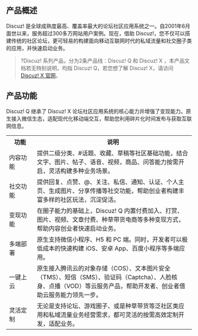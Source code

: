 ## 产品概述
Discuz! 是全球成熟度最高、覆盖率最大的论坛社区应用系统之一。自2001年6月面世以来，服务超过300多万网站用户案例。现在，借助 Discuz!，您不仅可以搭建传统的社区论坛，更可轻易的构建面向移动互联网时代的私域流量和社交圈子类的应用，并快速启动业务。

>?Discuz! 系列产品，分为2条产品线：Discuz! Q 和 Discuz! X ，本产品文档若无特别说明，均指 Discuz! Q，若您想了解 Discuz! X，请访问 [Discuz! X 官网](https://www.discuz.net/)。



##  产品功能
Discuz! Q 继承了 Discuz! X 论坛社区应用系统的核心能力并增强了变现能力。原生接入微信生态，适配现代化移动端交互，帮助您利用碎片化时间发布与获取互联网信息。

<table>
<tr>
<th width="15%">功能</th>
<th>说明</th>
</tr>
<tr>
<td>内容功能</td>
<td>提供二级分类、#话题、收藏、草稿等社区基础功能，结合文字、图片、帖子、语音、视频，商品、问答能力按需开启，灵活构建多种业务场景。</td>
</tr>
<tr>
<td>社交功能</td>
<td>提供回复、点赞、@、关注、私信、通知、认证、个人主页、生成图片、分享传播等社交功能，帮助创业者构建丰富多样的社区玩法，沉淀促活。</td>
</tr>
<tr>
<td>变现功能</td>
<td>在圈子能力的基础上，Discuz! Q 内置付费加入、打赏、图片、视频、文章付费、种草带货电商等多种变现方式，帮助内容创业者快速启动业务。</td>
</tr>
<tr>
<td>多端部署</td>
<td>原生支持微信小程序、H5 和 PC 端。同时，开发者可以极低成本的快速构建 iOS、安卓 App、百度小程序等多端应用。</td>
</tr>
<tr>
<td>一键上云</td>
<td>原生接入腾讯云的对象存储（COS）、文本图片安全（TMS）、短信（SMS）、验证码（Captcha）、人脸核身、点播（VOD）等云服务产品，帮助开发者、创业者借助云服务能力领先一步。</td>
</tr>
<tr>
<td>灵活定制</td>
<td>无论是支持论坛、游戏圈子、或是种草带货等泛社区类应用和私域流量业务经营需求，都可灵活的按需高效定制开发，适配业务。</td>
</tr>
</table>
